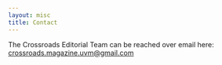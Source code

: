 ```yaml
---
layout: misc
title: Contact
---
```


The Crossroads Editorial Team can be reached over email here: crossroads.magazine.uvm@gmail.com
